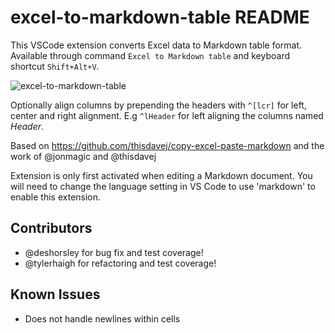 # excel-to-markdown-table README

This VSCode extension converts Excel data to Markdown table format. Available through command `Excel to Markdown table` and keyboard shortcut `Shift+Alt+V`.

![excel-to-markdown-table](https://user-images.githubusercontent.com/1297882/35767301-2fd0c490-08ea-11e8-89d7-933238fed3f2.gif)

Optionally align columns by prepending the headers with `^[lcr]` for left, center and right alignment. E.g `^lHeader` for left aligning the columns named *Header*.

Based on https://github.com/thisdavej/copy-excel-paste-markdown and the work of @jonmagic and @thisdavej

Extension is only first activated when editing a Markdown document. You will need to change the language setting in VS Code to use 'markdown' to enable this extension.

## Contributors
* @deshorsley for bug fix and test coverage!
* @tylerhaigh for refactoring and test coverage!

## Known Issues
* Does not handle newlines within cells